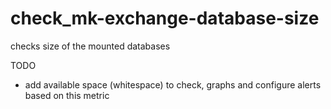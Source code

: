 check_mk-exchange-database-size
===============================

checks size of the mounted databases


TODO
- add available space (whitespace) to check, graphs and configure alerts based on this metric

